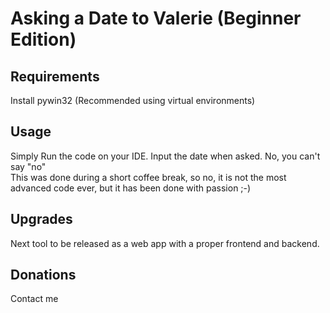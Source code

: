 # Asking a Date to Valerie (Beginner Edition)

## Requirements

Install pywin32 (Recommended using virtual environments)

## Usage
Simply Run the code on your IDE. Input the date when asked. No, you can't say "no" <br>
This was done during a short coffee break, so no, it is not the most advanced code ever,
but it has been done with passion ;-)

## Upgrades
Next tool to be released as a web app with a proper frontend and backend.

## Donations

Contact me

